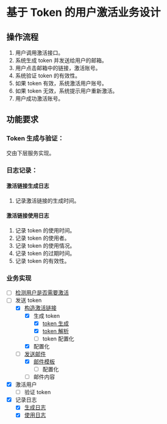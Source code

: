# 基于 Token 的用户激活业务设计

## 操作流程

1. 用户调用激活接口。
2. 系统生成 token 并发送给用户的邮箱。
3. 用户点击邮箱中的链接，激活账号。
4. 系统验证 token 的有效性。
5. 如果 token 有效，系统激活用户账号。
6. 如果 token 无效，系统提示用户重新激活。
7. 用户成功激活账号。

## 功能要求

### Token 生成与验证：

交由下层服务实现。

### 日志记录：

#### 激活链接生成日志

1. 记录激活链接的生成时间。

#### 激活链接使用日志

1. 记录 token 的使用时间。
2. 记录 token 的使用者。
3. 记录 token 的使用情况。
4. 记录 token 的过期时间。
5. 记录 token 的有效性。

### 业务实现

- [ ] [检测用户是否需要激活](./status/design.md)
- [ ] 发送 token
    - [x] [构造激活链接](./generateURL.go)
        - [x] 生成 token
            - [x] [token 生成](./tokenGenerate.go)
            - [x] [token 解析](./tokenCheck.go)
            - [ ] token 配置化
        - [x] 配置化
    - [ ] [发送邮件](./sendEmail.go)
        - [x] [邮件模板](emailTemplate.go)
            - [ ] 配置化
        - [ ] 邮件内容
- [x] 激活用户
    - [ ] 验证 token
- [x] 记录日志
    - [x] [生成日志](generateURL.go)
    - [x] [使用日志](active.go)

